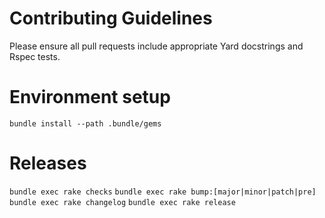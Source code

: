 # Contributing Guidelines

Please ensure all pull requests include appropriate Yard docstrings and Rspec
tests.

# Environment setup

`bundle install --path .bundle/gems`

# Releases

`bundle exec rake checks`
`bundle exec rake bump:[major|minor|patch|pre]`
`bundle exec rake changelog`
`bundle exec rake release`
